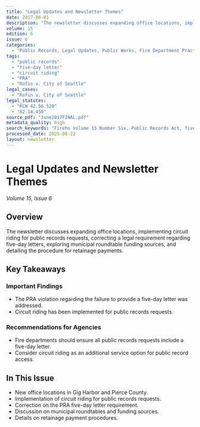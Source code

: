 ```yaml
---
title: "Legal Updates and Newsletter Themes"
date: 2017-06-01
description: "The newsletter discusses expanding office locations, implementing circuit riding for public records requests, correcting a legal requirement regarding five-day letters, exploring municipal roundtable funding sources, and detailing the procedure for retainage payments."
volume: 15
edition: 6
issue: 6
categories:
  - "Public Records, Legal Updates, Public Works, Fire Department Practice Areas, Public Service"
tags:
  - "public records"
  - "five-day letter"
  - "circuit riding"
  - "PRA"
  - "Rufin v. City of Seattle"
legal_cases:
  - "Rufin v. City of Seattle"
legal_statutes:
  - "RCW 42.56.520"
  - "82.14.450"
source_pdf: "June2017FINAL.pdf"
metadata_quality: high
search_keywords: "Fireho Volume 15 Number Six, Public Records Act, five-day letter, PRA Case Rufin v. City of Seattle, Circuit Riding Implementation, Municipal Roundtable Funding Sources, Retainage Payment Procedure..."
processed_date: 2025-08-22
layout: newsletter
---
```


# Legal Updates and Newsletter Themes

*Volume 15, Issue 6*

## Overview

The newsletter discusses expanding office locations, implementing circuit riding for public records requests, correcting a legal requirement regarding five-day letters, exploring municipal roundtable funding sources, and detailing the procedure for retainage payments.

## Key Takeaways

### Important Findings

- The PRA violation regarding the failure to provide a five-day letter was addressed.
- Circuit riding has been implemented for public records requests.

### Recommendations for Agencies

- Fire departments should ensure all public records requests include a five-day letter.
- Consider circuit riding as an additional service option for public record access.

## In This Issue

- New office locations in Gig Harbor and Pierce County.
- Implementation of circuit riding for public records requests.
- Correction on the PRA five-day letter requirement.
- Discussion on municipal roundtables and funding sources.
- Details on retainage payment procedures.

